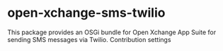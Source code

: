 # open-xchange-sms-twilio
This package provides an OSGi bundle for Open Xchange App Suite for sending SMS messages via Twilio.  Contribution settings 

